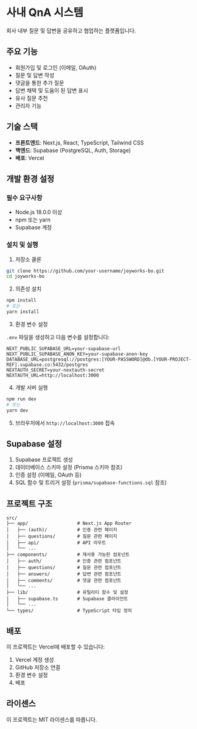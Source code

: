 # 사내 QnA 시스템

회사 내부 질문 및 답변을 공유하고 협업하는 플랫폼입니다.

## 주요 기능

- 회원가입 및 로그인 (이메일, OAuth)
- 질문 및 답변 작성
- 댓글을 통한 추가 질문
- 답변 채택 및 도움이 된 답변 표시
- 유사 질문 추천
- 관리자 기능

## 기술 스택

- **프론트엔드**: Next.js, React, TypeScript, Tailwind CSS
- **백엔드**: Supabase (PostgreSQL, Auth, Storage)
- **배포**: Vercel

## 개발 환경 설정

### 필수 요구사항

- Node.js 18.0.0 이상
- npm 또는 yarn
- Supabase 계정

### 설치 및 실행

1. 저장소 클론

```bash
git clone https://github.com/your-username/joyworks-bo.git
cd joyworks-bo
```

2. 의존성 설치

```bash
npm install
# 또는
yarn install
```

3. 환경 변수 설정

`.env` 파일을 생성하고 다음 변수를 설정합니다:

```
NEXT_PUBLIC_SUPABASE_URL=your-supabase-url
NEXT_PUBLIC_SUPABASE_ANON_KEY=your-supabase-anon-key
DATABASE_URL=postgresql://postgres:[YOUR-PASSWORD]@db.[YOUR-PROJECT-REF].supabase.co:5432/postgres
NEXTAUTH_SECRET=your-nextauth-secret
NEXTAUTH_URL=http://localhost:3000
```

4. 개발 서버 실행

```bash
npm run dev
# 또는
yarn dev
```

5. 브라우저에서 `http://localhost:3000` 접속

## Supabase 설정

1. Supabase 프로젝트 생성
2. 데이터베이스 스키마 설정 (Prisma 스키마 참조)
3. 인증 설정 (이메일, OAuth 등)
4. SQL 함수 및 트리거 설정 (`prisma/supabase-functions.sql` 참조)

## 프로젝트 구조

```
src/
├── app/                  # Next.js App Router
│   ├── (auth)/           # 인증 관련 페이지
│   ├── questions/        # 질문 관련 페이지
│   ├── api/              # API 라우트
│   └── ...
├── components/           # 재사용 가능한 컴포넌트
│   ├── auth/             # 인증 관련 컴포넌트
│   ├── questions/        # 질문 관련 컴포넌트
│   ├── answers/          # 답변 관련 컴포넌트
│   ├── comments/         # 댓글 관련 컴포넌트
│   └── ...
├── lib/                  # 유틸리티 함수 및 설정
│   ├── supabase.ts       # Supabase 클라이언트
│   └── ...
└── types/                # TypeScript 타입 정의
```

## 배포

이 프로젝트는 Vercel에 배포할 수 있습니다:

1. Vercel 계정 생성
2. GitHub 저장소 연결
3. 환경 변수 설정
4. 배포

## 라이센스

이 프로젝트는 MIT 라이센스를 따릅니다.
